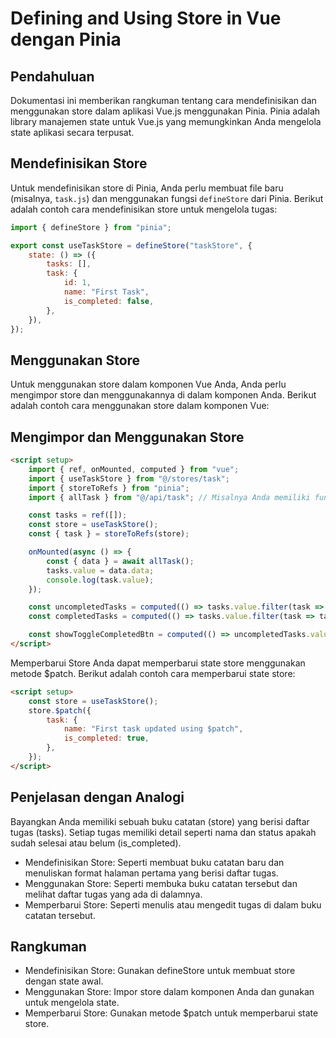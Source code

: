 # Defining and Using Store in Vue dengan Pinia

## Pendahuluan

Dokumentasi ini memberikan rangkuman tentang cara mendefinisikan dan menggunakan store dalam aplikasi Vue.js menggunakan Pinia. Pinia adalah library manajemen state untuk Vue.js yang memungkinkan Anda mengelola state aplikasi secara terpusat.

## Mendefinisikan Store

Untuk mendefinisikan store di Pinia, Anda perlu membuat file baru (misalnya, `task.js`) dan menggunakan fungsi `defineStore` dari Pinia. Berikut adalah contoh cara mendefinisikan store untuk mengelola tugas:

```js
import { defineStore } from "pinia";

export const useTaskStore = defineStore("taskStore", {
	state: () => ({
		tasks: [],
		task: {
			id: 1,
			name: "First Task",
			is_completed: false,
		},
	}),
});
```

## Menggunakan Store

Untuk menggunakan store dalam komponen Vue Anda, Anda perlu mengimpor store dan menggunakannya di dalam komponen Anda. Berikut adalah contoh cara menggunakan store dalam komponen Vue:

## Mengimpor dan Menggunakan Store

```html
<script setup>
	import { ref, onMounted, computed } from "vue";
	import { useTaskStore } from "@/stores/task";
	import { storeToRefs } from "pinia";
	import { allTask } from "@/api/task"; // Misalnya Anda memiliki fungsi API untuk mengambil tugas

	const tasks = ref([]);
	const store = useTaskStore();
	const { task } = storeToRefs(store);

	onMounted(async () => {
		const { data } = await allTask();
		tasks.value = data.data;
		console.log(task.value);
	});

	const uncompletedTasks = computed(() => tasks.value.filter(task => !task.is_completed));
	const completedTasks = computed(() => tasks.value.filter(task => task.is_completed));

	const showToggleCompletedBtn = computed(() => uncompletedTasks.value.length > 0 && completedTasks.value.length > 0);
</script>
```

Memperbarui Store
Anda dapat memperbarui state store menggunakan metode $patch. Berikut adalah contoh cara memperbarui state store:

```html
<script setup>
	const store = useTaskStore();
	store.$patch({
		task: {
			name: "First task updated using $patch",
			is_completed: true,
		},
	});
</script>
```

## Penjelasan dengan Analogi

Bayangkan Anda memiliki sebuah buku catatan (store) yang berisi daftar tugas (tasks). Setiap tugas memiliki detail seperti nama dan status apakah sudah selesai atau belum (is_completed).

- Mendefinisikan Store: Seperti membuat buku catatan baru dan menuliskan format halaman pertama yang berisi daftar tugas.
- Menggunakan Store: Seperti membuka buku catatan tersebut dan melihat daftar tugas yang ada di dalamnya.
- Memperbarui Store: Seperti menulis atau mengedit tugas di dalam buku catatan tersebut.

## Rangkuman

- Mendefinisikan Store: Gunakan defineStore untuk membuat store dengan state awal.
- Menggunakan Store: Impor store dalam komponen Anda dan gunakan untuk mengelola state.
- Memperbarui Store: Gunakan metode $patch untuk memperbarui state store.
